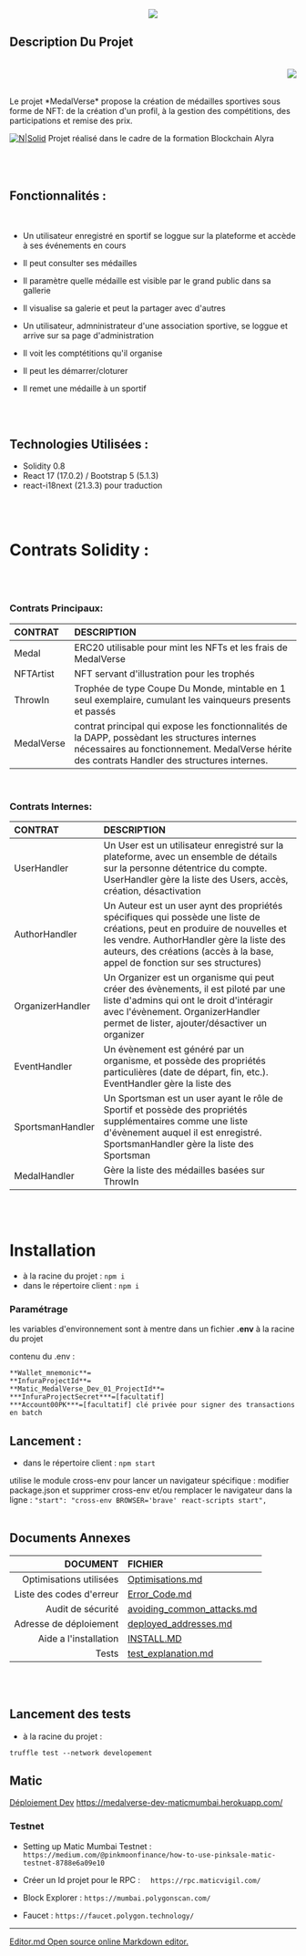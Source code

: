 <p align="center">
  <img src="https://github.com/MedalVerse/MedalVerse-Front/blob/main/data/medalverse.png" />
</p>


## Description Du Projet
</br>
<img align="right" src="https://github.com/MedalVerse/MedalVerse-Front/blob/main/data/Main.gif" /> 
</br>
</br>
<p text-align="justify"> Le projet *MedalVerse* propose la création de médailles sportives sous forme de NFT: de la création d'un profil, à la gestion des compétitions, des participations et remise des prix.</p>


[![N|Solid](https://alyra.fr/wp-content/uploads/2019/06/logo-titre-alyra-bleu-transparent-64px_v3.png)](https://alyra.fr/) Projet réalisé dans le cadre de la formation Blockchain Alyra
</br>
</br>
</br>
<br/>
## Fonctionnalités :
</br>

* Un utilisateur enregistré en sportif se loggue sur la plateforme et accède à ses événements en cours
* Il peut consulter ses médailles
* Il paramètre quelle médaille est visible par le grand public dans sa gallerie
* Il visualise sa galerie et peut la partager avec d'autres

* Un utilisateur, admninistrateur d'une association sportive, se loggue et arrive sur sa page d'administration
* Il voit les comptétitions qu'il organise
* Il peut les démarrer/cloturer
* Il remet une médaille à un sportif

</br>
</br>

## Technologies Utilisées :
 * Solidity 0.8
 * React 17 (17.0.2) / Bootstrap 5 (5.1.3)
 * react-i18next (21.3.3) pour traduction
</br>
</br>

# Contrats Solidity :
<br/>
<br/>

### Contrats Principaux: 

|CONTRAT|DESCRIPTION|
|:---|:-----|
|Medal|ERC20 utilisable pour mint les NFTs et les frais de MedalVerse|
|NFTArtist|NFT servant d'illustration pour les trophés|
|ThrowIn| Trophée de type Coupe Du Monde, mintable en 1 seul exemplaire, cumulant les vainqueurs presents et passés|
|MedalVerse| contrat principal qui expose les fonctionnalités de la DAPP, possèdant les structures internes nécessaires au fonctionnement. MedalVerse hérite des contrats Handler des structures internes.|
<br/>

### Contrats Internes: 

|CONTRAT|DESCRIPTION|
|:---|:-----|
|UserHandler|Un User est un utilisateur enregistré sur la plateforme, avec un ensemble de détails sur la personne détentrice du compte. UserHandler gère la liste des Users, accès, création, désactivation|
|AuthorHandler|Un Auteur est un user aynt des propriétés spécifiques qui possède une liste de créations, peut en produire de nouvelles et les vendre. AuthorHandler gère la liste des auteurs, des créations (accès à la base, appel de fonction sur ses structures)|
|OrganizerHandler|Un Organizer est un organisme qui peut créer des évènements, il est piloté par une liste d'admins qui ont le droit d'intéragir avec l'évènement. OrganizerHandler permet de lister, ajouter/désactiver un organizer|
|EventHandler|Un évènement est généré par un organisme, et possède des propriétés particulières (date de départ, fin, etc.). EventHandler gère la liste des|
|SportsmanHandler|Un Sportsman est un user ayant le rôle de Sportif et possède des propriétés supplémentaires comme une liste d'évènement auquel il est enregistré. SportsmanHandler gère la liste des Sportsman| 
|MedalHandler|Gère la liste des médailles basées sur ThrowIn|

</br>
</br>

# Installation

- à la racine du projet :
```npm i```
- dans le répertoire client :
```npm i```

### Paramétrage
les variables d'environnement sont à mentre dans un fichier **.env** à la racine du projet

contenu du .env :
```
**Wallet_mnemonic**=
**InfuraProjectId**=
**Matic_MedalVerse_Dev_01_ProjectId**=
***InfuraProjectSecret***=[facultatif]
***Account00PK***=[facultatif] clé privée pour signer des transactions en batch
```
## Lancement :
- dans le répertoire client :
`npm start`

utilise  le module cross-env pour lancer un navigateur spécifique : modifier package.json et supprimer cross-env et/ou remplacer le navigateur  dans la ligne :
```"start": "cross-env BROWSER='brave' react-scripts start",```
</br>
</br>
## Documents Annexes
|DOCUMENT|FICHIER|
|---:|:---|
|Optimisations utilisées|[Optimisations.md](Optimisations.md)
|Liste des codes d'erreur|[Error_Code.md](Error_Code.md)|
|Audit de sécurité|[avoiding_common_attacks.md](avoiding_common_attacks.md)|
|Adresse de déploiement|[deployed_addresses.md](deployed_addresses.md)|
|Aide a l'installation|[INSTALL.MD](INSTALL.MD)|
|Tests|[test_explanation.md](test_explanation.md)|

</br>
</br>

## Lancement des tests
- à la racine du projet :

```truffle test --network developement```

## Matic
[Déploiement Dev](https://medalverse-dev-maticmumbai.herokuapp.com/)
https://medalverse-dev-maticmumbai.herokuapp.com/

### Testnet
 - Setting up Matic Mumbai Testnet :
```https://medium.com/@pinkmoonfinance/how-to-use-pinksale-matic-testnet-8788e6a09e10```

 - Créer un Id projet pour le RPC :
```  https://rpc.maticvigil.com/```
 
 - Block Explorer :
 ```https://mumbai.polygonscan.com/```

 - Faucet :
```https://faucet.polygon.technology/```


------------
[Editor.md Open source online Markdown editor.](https://pandao.github.io/editor.md "editor.md")

